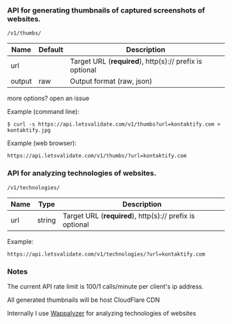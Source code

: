 ### API for generating thumbnails of captured screenshots of websites.

    /v1/thumbs/

Name    | Default   | Description
----    | -------   | -----------
url     |           | Target URL (**required**), http(s):// prefix is optional
output  | raw       | Output format (raw, json)

more options? open an issue

Example (command line):

    $ curl -s https://api.letsvalidate.com/v1/thumbs?url=kontaktify.com > kontaktify.jpg

Example (web browser):

    https://api.letsvalidate.com/v1/thumbs/?url=kontaktify.com



### API for analyzing technologies of websites.

    /v1/technologies/

Name    | Type      | Description
----    | ----      | -----------
url     | string    | Target URL (**required**), http(s):// prefix is optional

Example:

    https://api.letsvalidate.com/v1/technologies/?url=kontaktify.com


### Notes

The current API rate limit is 100/1 calls/minute per client's ip address.

All generated thumbnails will be host CloudFlare CDN

Internally I use [Wappalyzer](https://github.com/AliasIO/Wappalyzer) for analyzing technologies of websites

